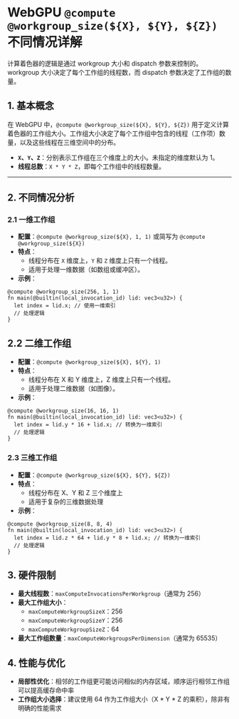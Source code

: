 
# WebGPU `@compute @workgroup_size(${X}, ${Y}, ${Z})` 不同情况详解

计算着色器的逻辑是通过 workgroup 大小和 dispatch 参数来控制的。workgroup 大小决定了每个工作组的线程数，而 dispatch 参数决定了工作组的数量。
 
## 1. 基本概念
 
在 WebGPU 中，`@compute @workgroup_size(${X}, ${Y}, ${Z})` 用于定义计算着色器的工作组大小。工作组大小决定了每个工作组中包含的线程（工作项）数量，以及这些线程在三维空间中的分布。
 
- **`X`、`Y`、`Z`**：分别表示工作组在三个维度上的大小。未指定的维度默认为 1。
- **线程总数**：`X * Y * Z`，即每个工作组中的线程数量。
 
---
 
## 2. 不同情况分析
 
### 2.1 一维工作组
- **配置**：`@compute @workgroup_size(${X}, 1, 1)` 或简写为 `@compute @workgroup_size(${X})`
- **特点**：
  - 线程分布在 `X` 维度上，`Y` 和 `Z` 维度上只有一个线程。
  - 适用于处理一维数据（如数组或缓冲区）。
- **示例**：
```wgsl
@compute @workgroup_size(256, 1, 1)
fn main(@builtin(local_invocation_id) lid: vec3<u32>) {
  let index = lid.x; // 使用一维索引
  // 处理逻辑
}
```

## 2.2 二维工作组
- **配置**：`@compute @workgroup_size(${X}, ${Y}, 1)`
- **特点**：
  - 线程分布在 X 和 Y 维度上，Z 维度上只有一个线程。
  - 适用于处理二维数据（如图像）。
- **示例**：
```wgsl
@compute @workgroup_size(16, 16, 1)
fn main(@builtin(local_invocation_id) lid: vec3<u32>) {
  let index = lid.y * 16 + lid.x; // 转换为一维索引
  // 处理逻辑
}
```

### 2.3 三维工作组
- **配置**：`@compute @workgroup_size(${X}, ${Y}, ${Z})`
- **特点**：
  - 线程分布在 X、Y 和 Z 三个维度上
  - 适用于复杂的三维数据处理
- **示例**：
```wgsl
@compute @workgroup_size(8, 8, 4)
fn main(@builtin(local_invocation_id) lid: vec3<u32>) {
  let index = lid.z * 64 + lid.y * 8 + lid.x; // 转换为一维索引
  // 处理逻辑
}
```

## 3. 硬件限制
- **最大线程数**：`maxComputeInvocationsPerWorkgroup`（通常为 256）
- **最大工作组大小**：
  - `maxComputeWorkgroupSizeX`：256
  - `maxComputeWorkgroupSizeY`：256
  - `maxComputeWorkgroupSizeZ`：64
- **最大工作组数量**：`maxComputeWorkgroupsPerDimension`（通常为 65535）
 
## 4. 性能与优化
- **局部性优化**：相邻的工作组更可能访问相似的内存区域，顺序运行相邻工作组可以提高缓存命中率
- **工作组大小选择**：建议使用 64 作为工作组大小（X * Y * Z 的乘积），除非有明确的性能需求
